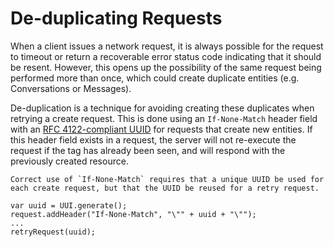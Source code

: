 # De-duplicating Requests

When a client issues a network request, it is always possible for the request to timeout or return a recoverable error status code indicating that it should be resent. However, this opens up the possibility of the same request being performed more than once, which could create duplicate entities (e.g. Conversations or Messages).

De-duplication is a technique for avoiding creating these duplicates when retrying a create request.  This is done using an `If-None-Match` header field with an [RFC 4122-compliant UUID](http://www.ietf.org/rfc/rfc4122.txt)  for requests that create new entities. If this header field exists in a request, the server will not re-execute the request if the tag has already been seen, and will respond with the previously created resource.

```emphasis
Correct use of `If-None-Match` requires that a unique UUID be used for each create request, but that the UUID be reused for a retry request.
```

```text
var uuid = UUI.generate();
request.addHeader("If-None-Match", "\"" + uuid + "\"");
...
retryRequest(uuid);
```
